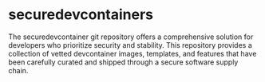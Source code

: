 # securedevcontainers
The securedevcontainer git repository offers a comprehensive solution for developers who prioritize security and stability. This repository provides a collection of vetted devcontainer images, templates, and features that have been carefully curated and shipped through a secure software supply chain.
